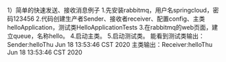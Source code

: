 1）简单的快速发送、接收消息例子
1.先安装rabbitmq，用户名springcloud，密码123456
2.代码创建生产者Sender、接收者receiver、配置config、主类helloApplication，测试类HelloApplicationTests
3.在rabbitmq的web页面，建立queue，名称hello。
4.启动主类。
5.启动测试类。
能看到测试类输出：Sender:helloThu Jun 18 13:53:46 CST 2020
主类输出：Receiver:helloThu Jun 18 13:53:46 CST 2020


